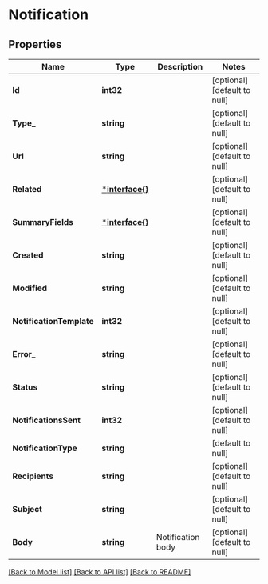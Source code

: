 # Notification

## Properties
Name | Type | Description | Notes
------------ | ------------- | ------------- | -------------
**Id** | **int32** |  | [optional] [default to null]
**Type_** | **string** |  | [optional] [default to null]
**Url** | **string** |  | [optional] [default to null]
**Related** | [***interface{}**](interface{}.md) |  | [optional] [default to null]
**SummaryFields** | [***interface{}**](interface{}.md) |  | [optional] [default to null]
**Created** | **string** |  | [optional] [default to null]
**Modified** | **string** |  | [optional] [default to null]
**NotificationTemplate** | **int32** |  | [optional] [default to null]
**Error_** | **string** |  | [optional] [default to null]
**Status** | **string** |  | [optional] [default to null]
**NotificationsSent** | **int32** |  | [optional] [default to null]
**NotificationType** | **string** |  | [default to null]
**Recipients** | **string** |  | [optional] [default to null]
**Subject** | **string** |  | [optional] [default to null]
**Body** | **string** | Notification body | [optional] [default to null]

[[Back to Model list]](../README.md#documentation-for-models) [[Back to API list]](../README.md#documentation-for-api-endpoints) [[Back to README]](../README.md)

